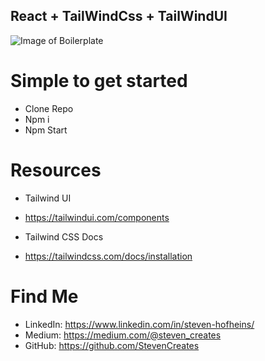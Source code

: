 ## React + TailWindCss + TailWindUI
![Image of Boilerplate](https://github.com/zStorm-Development/react-tailwind-ui-starter-plate/blob/master/Boilerplate.png)

# Simple to get started
- Clone Repo
- Npm i
- Npm Start

# Resources
- Tailwind UI
- https://tailwindui.com/components

- Tailwind CSS Docs
- https://tailwindcss.com/docs/installation

# Find Me
- LinkedIn: https://www.linkedin.com/in/steven-hofheins/
- Medium: https://medium.com/@steven_creates
- GitHub: https://github.com/StevenCreates


